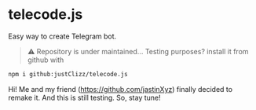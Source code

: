 # telecode.js

Easy way to create Telegram bot.

> ⚠️ Repository is under maintained... Testing purposes? install it from github with
```sh
npm i github:justClizz/telecode.js
```

Hi!
Me and my friend (https://github.com/jastinXyz) finally decided to remake it. And this is still testing. So, stay tune!
